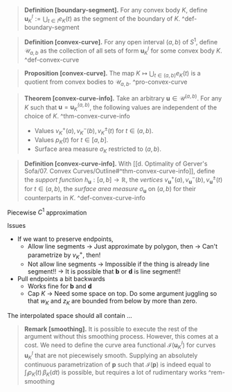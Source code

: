 > __Definition [boundary-segment].__ For any convex body $K$, define $\mathbf{u}_K^I := \bigcup_{t \in I} e_K(t)$ as the segment of the boundary of $K$. ^def-boundary-segment

> __Definition [convex-curve].__ For any open interval $(a, b)$ of $S^1$, define $\mathcal{U}_{a, b}$ as the collection of all sets of form $\mathbf{u}_K^I$ for some convex body $K$. ^def-convex-curve

> __Proposition [convex-curve].__ The map $K \mapsto \bigcup_{t \in (a, b)} e_K(t)$ is a quotient from convex bodies to $\mathcal{U}_{a, b}$. ^pro-convex-curve

> __Theorem [convex-curve-info].__ Take an arbitrary $\mathbf{u} \in \mathcal{U}^{(a, b)}$. For any $K$ such that $\mathbf{u} = \mathbf{u}_K^{(a, b)}$, the following values are independent of the choice of $K$. ^thm-convex-curve-info
> 
> - Values $v_K^+(a), v_K^-(b), v_K^{\pm}(t)$ for $t \in (a, b)$.
> - Values $p_K(t)$ for $t \in [a, b]$.
> - Surface area measure $\sigma_K$ restricted to $(a, b)$.

> __Definition [convex-curve-info].__ With [[d. Optimality of Gerver's Sofa/07. Convex Curves/Outline#^thm-convex-curve-info]], define the _support function_ $h_\mathbf{u} : [a, b] \to \mathbb{R}$, the _vertices_ $v_{\mathbf{u}}^+(a), v_{\mathbf{u}}^-(b), v_{\mathbf{u}}^{\pm}(t)$ for $t \in (a, b)$, the _surface area measure_ $\sigma_{\mathbf{u}}$ on $(a, b)$ for their counterparts in $K$. ^def-convex-curve-info

Piecewise $C^1$ approximation

Issues

- If we want to preserve endpoints,
	- Allow line segments -> Just approximate by polygon, then -> Can't parametrize by $v_K^+$, then!
	- Not allow line segments -> Impossible if the thing is already line segment!! -> It is possible that $\mathbf{b}$ or $\mathbf{d}$ is line segment!!
- Pull endpoints a bit backwards
	- Works fine for $\mathbf{b}$ and $\mathbf{d}$
	- Cap $K$ -> Need some space on top. Do some argument juggling so that $w_K$ and $z_K$ are bounded from below by more than zero.


The interpolated space should all contain ...


> __Remark [smoothing].__ It is possible to execute the rest of the argument without this smoothing process. However, this comes at a cost. We need to define the curve area functional $\mathcal{I}(\mathbf{u}_K^I)$ for curves $\mathbf{u}_K^I$ that are not piecewisely smooth. Supplying an absolutely continuous parametrization of $\mathbf{p}$ such that $\mathcal{I}(\mathbf{p})$ is indeed equal to $\int_{I} p_K(t)\,\beta_K(dt)$ is possible, but requires a lot of rudimentary works ^rem-smoothing